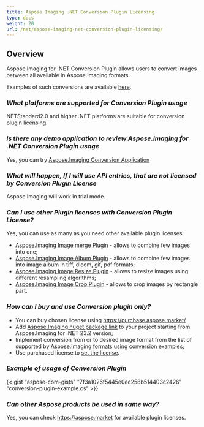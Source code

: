 ```yaml
---
title: Aspose Imaging .NET Conversion Plugin Licensing
type: docs
weight: 20
url: /net/aspose-imaging-net-conversion-plugin-licensing/
---
```


## **Overview**

Aspose.Imaging for .NET Conversion Plugin allows users to convert images between all available in Aspose.Imaging formats. 

Examples of such conversions are available [here](https://products.aspose.com/imaging/net/conversion/).

### ***What platforms are supported for Conversion Plugin usage***
NETStandard2.0 and higher .NET platforms are suitable for conversion plugin licensing.

### ***Is there any demo application to review Aspose.Imaging for .NET Conversion Plugin usage***
Yes, you can try [Aspose.Imaging Conversion Application](https://products.aspose.app/imaging/conversion)

### ***What will happen, If I will use API entries, that are not licensed by Conversion Plugin License***
Aspose.Imaging will work in trial mode.

### ***Can I use other Plugin licenses with Conversion Plugin License?***

Yes, you can use as many as you need other available plugin licenses:
- [Aspose.Imaging Image merge Plugin](/imaging/net/aspose-imaging-net-image-merge-plugin-licensing) - allows to combine few images into one;
- [Aspose.Imaging Image Album Plugin](/imaging/net/aspose-imaging-net-image-album-plugin-licensing) - allows to combine few images into image album in tiff, dicom, gif, pdf formats;
- [Aspose.Imaging Image Resize Plugin](/imaging/net/aspose-imaging-net-image-resize-plugin-licensing) - allows to resize images using different resampling algorithms;
- [Aspose.Imaging Image Crop Plugin](/imaging/net/aspose-imaging-net-image-crop-plugin-licensing) - allows to crop images by rectangle part.

### ***How can I buy and use Conversion plugin only?***

- You can buy chosen license using https://purchase.aspose.market/
- Add [Aspose.Imaging nuget package link](https://www.nuget.org/packages/Aspose.Imaging) to your project starting from Aspose.Imaging for .NET 23.2 version;
- Implement conversion from or to desired image format from the list of supported by [Aspose.Imaging formats](/imaging/net/supported-file-formats/) using [conversion examples](https://products.aspose.com/imaging/net/conversion/);
- Use purchased license to [set the license](https://docs.aspose.com/imaging/net/licensing/).

### ***Example of usage of Conversion Plugin***
{< gist "aspose-com-gists" "7f3a1026f5445e0ec258b514403c2426" "conversion-plugin-example.cs" >}}

### ***Can other Aspose products be used in same way?***

Yes, you can check https://aspose.market for available plugin licenses.
